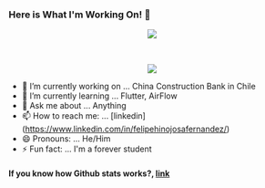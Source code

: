 ### Here is What I'm Working On! 👋

<p align="center">
  <img src="https://github-readme-stats.vercel.app/api?username=Soulcito&count_private=true&theme=tokyonight&include_all_commits=true&show_icons=true" />
</p>



  <br>
  <p align="center">
    <img src= "https://github-readme-stats.vercel.app/api/top-langs/?username=Soulcito&layout=compact" />
  </p>

- 🔭 I’m currently working on ... China Construction Bank in Chile
- 🌱 I’m currently learning ... Flutter, AirFlow 
- 💬 Ask me about ... Anything
- 📫 How to reach me: ... [linkedin] (https://www.linkedin.com/in/felipehinojosafernandez/)
- 😄 Pronouns: ... He/Him
- ⚡ Fun fact: ... I'm a forever student    
  


#### If you know how Github stats works?, [link](https://github.com/anuraghazra/github-readme-stats)

